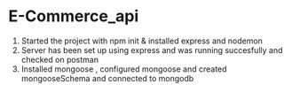 # E-Commerce_api

1) Started the project with npm init & installed express and nodemon
2) Server has been set up using express and was running succesfully and checked on postman
3) Installed mongoose , configured mongoose and  created mongooseSchema and connected to mongodb
